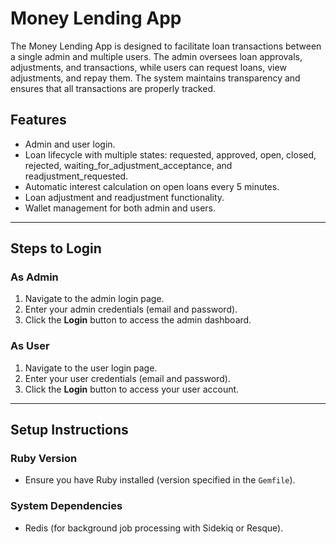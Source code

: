 # Money Lending App

The Money Lending App is designed to facilitate loan transactions between a single admin and multiple users. The admin oversees loan approvals, adjustments, and transactions, while users can request loans, view adjustments, and repay them. The system maintains transparency and ensures that all transactions are properly tracked.

## Features

- Admin and user login.
- Loan lifecycle with multiple states: requested, approved, open, closed, rejected, waiting_for_adjustment_acceptance, and readjustment_requested.
- Automatic interest calculation on open loans every 5 minutes.
- Loan adjustment and readjustment functionality.
- Wallet management for both admin and users.

---

## Steps to Login

### As Admin
1. Navigate to the admin login page.
2. Enter your admin credentials (email and password).
3. Click the **Login** button to access the admin dashboard.

### As User
1. Navigate to the user login page.
2. Enter your user credentials (email and password).
3. Click the **Login** button to access your user account.

---

## Setup Instructions

### Ruby Version
- Ensure you have Ruby installed (version specified in the `Gemfile`).

### System Dependencies
- Redis (for background job processing with Sidekiq or Resque).

